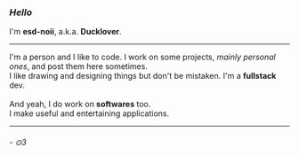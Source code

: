 ### ***Hello*** <br>
I'm **esd-noii**, a.k.a. **Ducklover**.

---
I'm a person and I like to code. I work on some projects, *mainly personal ones*, and post them here sometimes.<br>
I like drawing and designing things but don't be mistaken. I'm a **fullstack** dev.
<br><br>
And yeah, I do work on **softwares** too.<br>
I make useful and entertaining applications.

---
###### \- ⊙3
